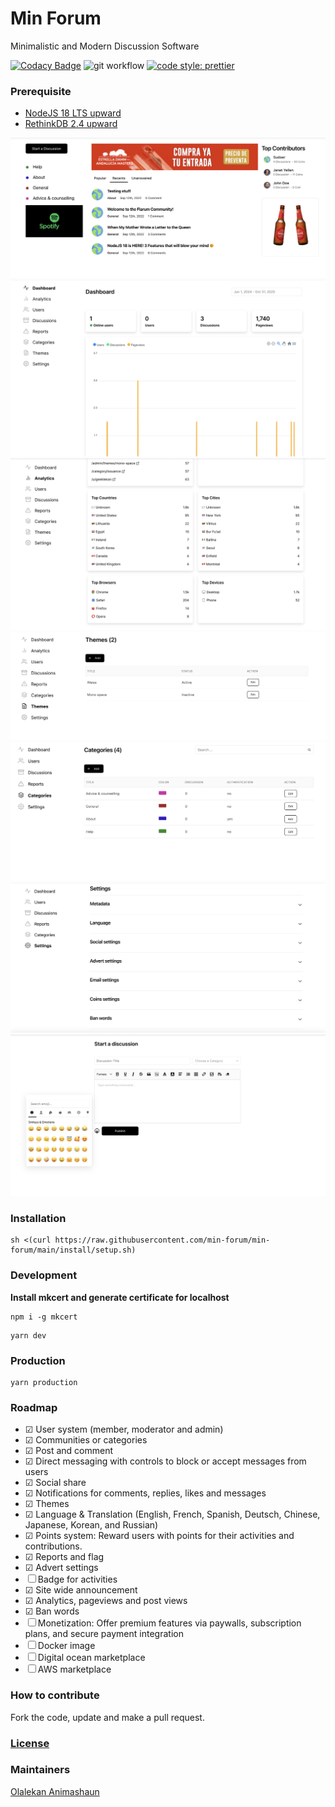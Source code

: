# Min Forum

Minimalistic and Modern Discussion Software

[![Codacy Badge](https://app.codacy.com/project/badge/Grade/b434e4594827418681e9fbe21566b45e)](https://www.codacy.com/gh/min-forum/min-forum/dashboard?utm_source=github.com&utm_medium=referral&utm_content=min-forum/min-forum&utm_campaign=Badge_Grade)
![git workflow](https://github.com/min-forum/min-forum/actions/workflows/main.yml/badge.svg?branch=main)
[![code style: prettier](https://img.shields.io/badge/code_style-prettier-ff69b4.svg?style=flat-square)](https://github.com/prettier/prettier)

### Prerequisite

- [NodeJS 18 LTS upward](https://github.com/nvm-sh/nvm/blob/master/README.md)
- [RethinkDB 2.4 upward](https://rethinkdb.com/docs/install/)

![image5](./public/screenshots/5.png)
![image1](./public/screenshots/1.png)
![image1-1](./public/screenshots/1-1.png)
![image1-2](./public/screenshots/1-2.png)
![image2](./public//screenshots/2.png)
![image3](./public//screenshots/3.png)
![image6](./public//screenshots/6.png)

### Installation

```
sh <(curl https://raw.githubusercontent.com/min-forum/min-forum/main/install/setup.sh)
```

### Development

**Install mkcert and generate certificate for localhost**
```
npm i -g mkcert
```

```
yarn dev
```

### Production

```
yarn production
```

### Roadmap

- &#x2611; User system (member, moderator and admin)
- &#x2611; Communities or categories
- &#x2611; Post and comment
- &#x2611; Direct messaging with controls to block or accept messages from users
- &#x2611; Social share
- &#x2611; Notifications for comments, replies, likes and messages
- &#x2611; Themes
- &#x2611; Language & Translation (English, French, Spanish, Deutsch, Chinese, Japanese, Korean, and Russian)
- &#x2611; Points system: Reward users with points for their activities and contributions.
- &#x2611; Reports and flag
- &#x2611; Advert settings
- &#x2610; Badge for activities
- &#x2611; Site wide announcement
- &#x2611; Analytics, pageviews and post views
- &#x2611; Ban words
- &#x2610; Monetization: Offer premium features via paywalls, subscription plans, and secure payment integration
- &#x2610; Docker image
- &#x2610; Digital ocean marketplace
- &#x2610; AWS marketplace

### How to contribute

Fork the code, update and make a pull request.

### [License](LICENSE)

### Maintainers

[Olalekan Animashaun](https://github.com/kimolalekan)
